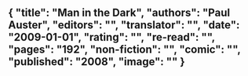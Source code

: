 {
 "title": "Man in the Dark",
 "authors": "Paul Auster",
 "editors": "",
 "translator": "",
 "date": "2009-01-01",
 "rating": "",
 "re-read": "",
 "pages": "192",
 "non-fiction": "",
 "comic": "",
 "published": "2008",
 "image": ""
}
---


